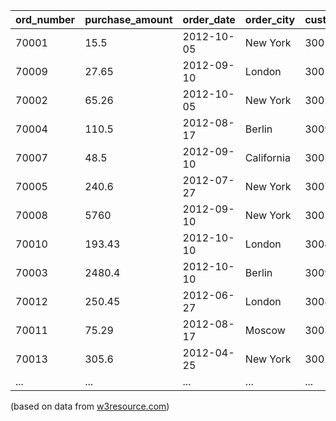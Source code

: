 | ord\_number | purchase\_amount | order\_date | order\_city | customer\_id |
|-------------|------------------|-------------|-------------|--------------|
| 70001       | 15.5             | 2012-10-05  | New York    | 3005         |
| 70009       | 27.65            | 2012-09-10  | London      | 3001         |
| 70002       | 65.26            | 2012-10-05  | New York    | 3002         |
| 70004       | 110.5            | 2012-08-17  | Berlin      | 3009         |
| 70007       | 48.5             | 2012-09-10  | California  | 3005         |
| 70005       | 240.6            | 2012-07-27  | New York    | 3007         |
| 70008       | 5760             | 2012-09-10  | New York    | 3002         |
| 70010       | 193.43           | 2012-10-10  | London      | 3004         |
| 70003       | 2480.4           | 2012-10-10  | Berlin      | 3009         |
| 70012       | 250.45           | 2012-06-27  | London      | 3008         |
| 70011       | 75.29            | 2012-08-17  | Moscow      | 3003         |
| 70013       | 305.6            | 2012-04-25  | New York    | 3002         |
| ...         | ...              | ...         | ...         | ...          |

(based on data from
[w3resource.com](https://www.w3resource.com/sql-exercises/sql-joins-exercises.php))

